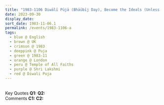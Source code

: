 ```yaml
---
title: "1983-1106 Diwālī Pūjā (Bhāūbīj Day), Become the Ideals (Unless and Until You Become Your Ideals You Are Not a Sahaja Yogi), Temple of All Faiths (now demolished, 11c Pond St), Belsize Park, Hampstead, London, UK"
date: 2023-09-30
display_date: 
sort_date: 1983-11-06.1
permalink: /events/1983-1106-a
tags:
  - blue @ English
  - brown @ UK
  - crimson @ 1983
  - deeppink @ Puja
  - green @ 1983-11
  - orange @ London
  - peru @ Temple of All Faiths
  - purple @ Shri Lakshmi
  - red @ Diwali Puja
---
```


<br>

<wave-list>
  <list-title color="DarkSeaGreen" width="55">Key Quotes</list-title>
  <list-item color="BlanchedAlmond" width="280"><b>Q1:</b> <i></i></list-item>
  <list-item color="Lavender" width="280"><b>Q2:</b> <i></i></list-item>
</wave-list>

<br>

<wave-list>
  <list-title color="DarkSeaGreen" width="55">Comments</list-title>
  <list-item color="BlanchedAlmond" width="280"><b>C1:</b> <i></i></list-item>
  <list-item color="Lavender" width="280"><b>C2:</b> <i></i></list-item>
</wave-list>